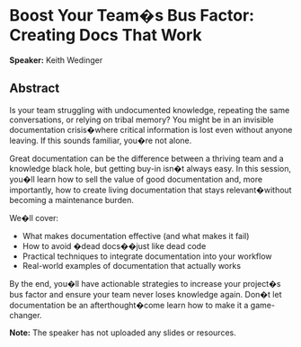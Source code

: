 ﻿# Boost Your Team�s Bus Factor: Creating Docs That Work

**Speaker:** Keith Wedinger

## Abstract

Is your team struggling with undocumented knowledge, repeating the same conversations, or relying on tribal memory? You might be in an invisible documentation crisis�where critical information is lost even without anyone leaving. If this sounds familiar, you�re not alone.
 
Great documentation can be the difference between a thriving team and a knowledge black hole, but getting buy-in isn�t always easy. In this session, you�ll learn how to sell the value of good documentation and, more importantly, how to create living documentation that stays relevant�without becoming a maintenance burden.
 
We�ll cover:
- What makes documentation effective (and what makes it fail)
- How to avoid �dead docs��just like dead code
- Practical techniques to integrate documentation into your workflow
- Real-world examples of documentation that actually works
 
By the end, you�ll have actionable strategies to increase your project�s bus factor and ensure your team never loses knowledge again. Don�t let documentation be an afterthought�come learn how to make it a game-changer.

**Note:** The speaker has not uploaded any slides or resources.
